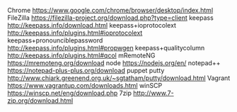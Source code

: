 Chrome https://www.google.com/chrome/browser/desktop/index.html
FileZilla https://filezilla-project.org/download.php?type=client
keepass http://keepass.info/download.html
keepass+ioprotocolext http://keepass.info/plugins.html#ioprotocolext
keepass+pronounciblepassword http://keepass.info/plugins.html#propwgen
keepass+qualitycolumn http://keepass.info/plugins.html#qcol
mRemoteNG https://mremoteng.org/download
node https://nodejs.org/en/
notepad++ https://notepad-plus-plus.org/download
puppet 
putty http://www.chiark.greenend.org.uk/~sgtatham/putty/download.html
Vagrant https://www.vagrantup.com/downloads.html
winSCP https://winscp.net/eng/download.php
7zip http://www.7-zip.org/download.html
